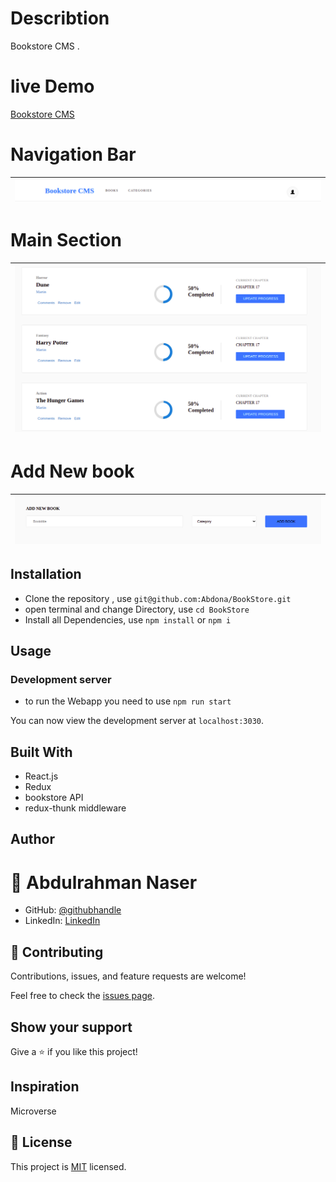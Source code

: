# Describtion

Bookstore CMS .

# live Demo
 [Bookstore CMS](https://microversebookstorecms.netlify.app/)

# Navigation Bar

| ![screenshot](./Navbar.png)|
| :------------: |

# Main Section

| ![screenshot](./mainsection.png)
| :------------: |

# Add New book 

| ![screenshot](./addnewbook.png) |
| :------------: |

## Installation

- Clone the repository , use  `git@github.com:Abdona/BookStore.git` 
- open terminal and change Directory, use `cd BookStore`
- Install all Dependencies, use `npm install` or `npm i`

## Usage

### Development server
- to run the Webapp you need to use `npm run start`

You can now view the development server at `localhost:3030`.


## Built With

- React.js
- Redux
- bookstore API
- redux-thunk middleware



## Author

# 👤 Abdulrahman Naser
- GitHub: [@githubhandle](https://github.com/Abdona)
- LinkedIn: [LinkedIn](https://www.linkedin.com/in/abdulrahman-nasser-2b7173131/)

## 🤝 Contributing

Contributions, issues, and feature requests are welcome!

Feel free to check the [issues page](https://github.com/Abdona/BookStore/issues).

## Show your support

Give a ⭐️ if you like this project!

## Inspiration
Microverse

## 📝 License

This project is [MIT](./LICENSE) licensed.